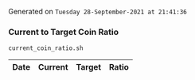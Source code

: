 Generated on `Tuesday 28-September-2021 at 21:41:36`

### Current to Target Coin Ratio
`current_coin_ratio.sh`

Date|Current|Target|Ratio
---|---|---|---
